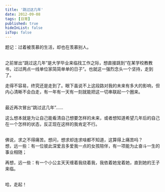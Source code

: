 ```yaml
---
title: '跳过这几年'
date: 2012-09-08 
tags: [日常]
published: true
hideInList: false
isTop: false
---
```



题记：过着被羡慕的生活，却也在羡慕别人。

<br />
之前冒出“跳过这几年”是大学毕业来临找工作之际，想直接跳到“在某学校教教书，过过两点一线单位家简简单单的日子”。也就这一强烈念头一个坚持，走到了。

走得不容易，终究还是走到了。眼下虽说不上这段路对我的未来有多大的影响，但内心清晰不会白走，有一年有一天有一刻就能把这一切串联起一个圈来。

<br />
最近再次冒出“跳过这几年”……

这么想本就是为让自己能看清自己想要怎样的未来，或者想知道希望几年后的自己在一个怎样的状态，反正现在这样的我肯定不行。

<!--more-->
<br />
佛说，求之不得痛苦。想问，想求却连求啥都不知道，这算得上痛苦吗？

<br />
想，远一些：有一位彼此深爱且多爱我一点的女孩陪伴，有一项能为止奋斗一生的事业相随；

再想，远一些：有一个小公主天天缠着我绕着我，我依着她宠着她，直到她的王子来临。

<br />
哈，走起！





